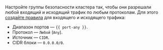 
Настройте группы безопасности кластера так, чтобы они разрешали любой входящий и исходящий трафик по любым протоколам. Для этого [создайте правила](../../../vpc/operations/security-group-update.md#add-rule) для входящего и исходящего трафика:

* Диапазон портов — `{{ port-any }}`.
* Протокол — `Любой` (`Any`).
* Источник — `CIDR`.
* CIDR блоки — `0.0.0.0/0`.
